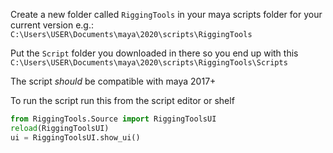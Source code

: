 Create a new folder called `RiggingTools` in your maya scripts folder for your current version e.g.:
`C:\Users\USER\Documents\maya\2020\scripts\RiggingTools`

Put the `Script` folder you downloaded in there so you end up with this
`C:\Users\USER\Documents\maya\2020\scripts\RiggingTools\Scripts`

The script *should* be compatible with maya 2017+

To run the script run this from the script editor or shelf
```python
from RiggingTools.Source import RiggingToolsUI
reload(RiggingToolsUI)
ui = RiggingToolsUI.show_ui()
```

